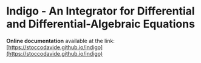 # Indigo - An Integrator for Differential and Differential-Algebraic Equations

**Online documentation** available at the link: [https://stoccodavide.github.io/indigo](https://stoccodavide.github.io/indigo)
